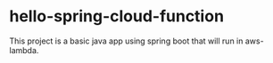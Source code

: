 # hello-spring-cloud-function

This project is a basic java app using spring boot that will run in aws-lambda.
